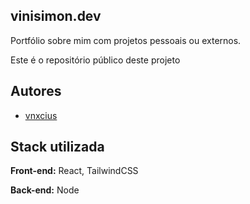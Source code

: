 
## vinisimon.dev

Portfólio sobre mim com projetos pessoais ou externos.

Este é o repositório público deste projeto

## Autores

* [vnxcius](https://www.github.com/vnxcius)


## Stack utilizada

**Front-end:** React, TailwindCSS

**Back-end:** Node

